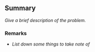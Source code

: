 ## Summary

_Give a brief description of the problem._

### Remarks

- _List down some things to take note of_
